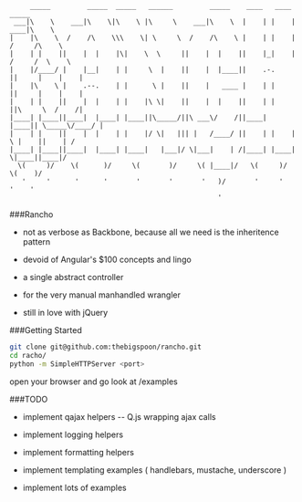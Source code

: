 ```vim                                                                                 
     _____         _____  _____   ______         _____    ____   ____         _____    
 ___|\    \    ___|\    \|\    \ |\     \    ___|\    \  |    | |    |   ____|\    \   
|    |\    \  /    /\    \\\    \| \     \  /    /\    \ |    | |    |  /     /\    \  
|    | |    ||    |  |    |\|    \  \     ||    |  |    ||    |_|    | /     /  \    \ 
|    |/____/ |    |__|    | |     \  |    ||    |  |____||    .-.    ||     |    |    |
|    |\    \ |    .--.    | |      \ |    ||    |   ____ |    | |    ||     |    |    |
|    | |    ||    |  |    | |    |\ \|    ||    |  |    ||    | |    ||\     \  /    /|
|____| |____||____|  |____| |____||\_____/||\ ___\/    /||____| |____|| \_____\/____/ |
|    | |    ||    |  |    | |    |/ \|   ||| |   /____/ ||    | |    | \ |    ||    | /
|____| |____||____|  |____| |____|   |___|/ \|___|    | /|____| |____|  \|____||____|/ 
  \(     )/    \(      )/     \(       )/     \( |____|/   \(     )/       \(    )/    
   '     '      '      '       '       '       '   )/       '     '         '    '     
                                                   '                                   
```                                                   

###Rancho

* not as verbose as Backbone, because all we need is the inheritence pattern

* devoid of Angular's $100 concepts and lingo

* a single abstract controller

* for the very manual manhandled wrangler

* still in love with jQuery


###Getting Started

```sh
git clone git@github.com:thebigspoon/rancho.git
cd racho/
python -m SimpleHTTPServer <port>
``` 
open your browser and go look at /examples


###TODO

* implement qajax helpers -- Q.js wrapping ajax calls

* implement logging helpers

* implement formatting helpers

* implement templating examples ( handlebars, mustache, underscore )

* implement lots of examples

    



    

    
    
